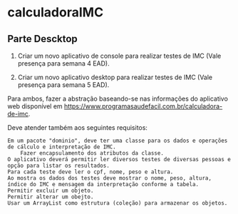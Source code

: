 # calculadoraIMC
## Parte Descktop

1) Criar um novo aplicativo de console para realizar testes de IMC (Vale presença para semana 4 EAD).

2) Criar um novo aplicativo desktop para realizar testes de IMC (Vale presença para semana 5 EAD).

Para ambos, fazer a abstração baseando-se nas informações do aplicativo web disponível em https://www.programasaudefacil.com.br/calculadora-de-imc.

Deve atender também aos seguintes requisitos:

    Em um pacote "dominio", deve ter uma classe para os dados e operações de cálculo e interpretação de IMC. 
        Fazer encapsulamento dos atributos da classe.
    O aplicativo deverá permitir ler diversos testes de diversas pessoas e opção para listar os resultados.
    Para cada teste deve ler o cpf, nome, peso e altura. 
    Ao mostra os dados dos testes deve mostrar o nome, peso, altura, índice do IMC e mensagem da interpretação conforme a tabela.
    Permitir excluir um objeto.
    Permitir alterar um obejto.
    Usar um ArrayList como estrutura (coleção) para armazenar os objetos.

